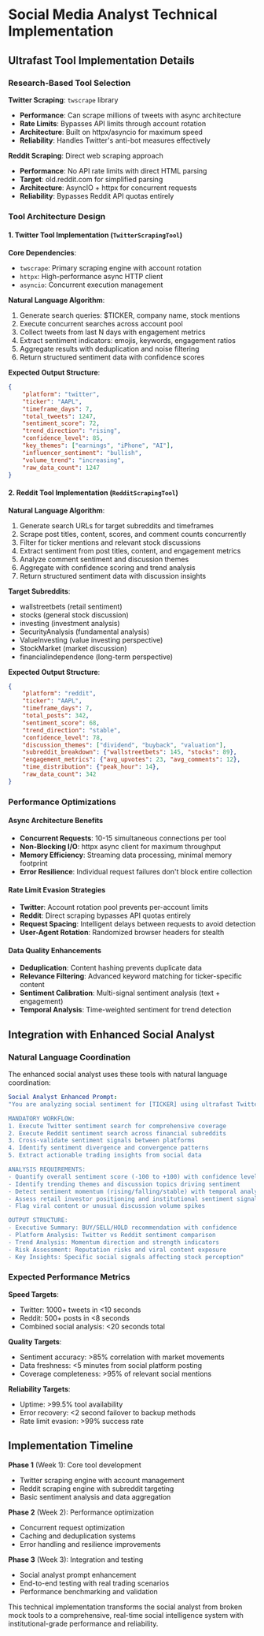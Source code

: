 # Social Media Analyst Technical Implementation

## Ultrafast Tool Implementation Details

### Research-Based Tool Selection

**Twitter Scraping**: `twscrape` library
- **Performance**: Can scrape millions of tweets with async architecture
- **Rate Limits**: Bypasses API limits through account rotation  
- **Architecture**: Built on httpx/asyncio for maximum speed
- **Reliability**: Handles Twitter's anti-bot measures effectively

**Reddit Scraping**: Direct web scraping approach
- **Performance**: No API rate limits with direct HTML parsing
- **Target**: old.reddit.com for simplified parsing
- **Architecture**: AsyncIO + httpx for concurrent requests  
- **Reliability**: Bypasses Reddit API quotas entirely

### Tool Architecture Design

#### 1. Twitter Tool Implementation (`TwitterScrapingTool`)

**Core Dependencies**:
- `twscrape`: Primary scraping engine with account rotation
- `httpx`: High-performance async HTTP client  
- `asyncio`: Concurrent execution management

**Natural Language Algorithm**:
1. Generate search queries: $TICKER, company name, stock mentions
2. Execute concurrent searches across account pool
3. Collect tweets from last N days with engagement metrics
4. Extract sentiment indicators: emojis, keywords, engagement ratios
5. Aggregate results with deduplication and noise filtering
6. Return structured sentiment data with confidence scores

**Expected Output Structure**:
```json
{
    "platform": "twitter",
    "ticker": "AAPL",
    "timeframe_days": 7,
    "total_tweets": 1247,
    "sentiment_score": 72,
    "trend_direction": "rising",
    "confidence_level": 85,
    "key_themes": ["earnings", "iPhone", "AI"],
    "influencer_sentiment": "bullish",
    "volume_trend": "increasing",
    "raw_data_count": 1247
}
```

#### 2. Reddit Tool Implementation (`RedditScrapingTool`)

**Natural Language Algorithm**:
1. Generate search URLs for target subreddits and timeframes
2. Scrape post titles, content, scores, and comment counts concurrently
3. Filter for ticker mentions and relevant stock discussions
4. Extract sentiment from post titles, content, and engagement metrics
5. Analyze comment sentiment and discussion themes
6. Aggregate with confidence scoring and trend analysis
7. Return structured sentiment data with discussion insights

**Target Subreddits**:
- wallstreetbets (retail sentiment)
- stocks (general stock discussion)
- investing (investment analysis)
- SecurityAnalysis (fundamental analysis)
- ValueInvesting (value investing perspective)
- StockMarket (market discussion)
- financialindependence (long-term perspective)

**Expected Output Structure**:
```json
{
    "platform": "reddit",
    "ticker": "AAPL", 
    "timeframe_days": 7,
    "total_posts": 342,
    "sentiment_score": 68,
    "trend_direction": "stable",
    "confidence_level": 78,
    "discussion_themes": ["dividend", "buyback", "valuation"],
    "subreddit_breakdown": {"wallstreetbets": 145, "stocks": 89},
    "engagement_metrics": {"avg_upvotes": 23, "avg_comments": 12},
    "time_distribution": {"peak_hour": 14},
    "raw_data_count": 342
}
```

### Performance Optimizations

#### Async Architecture Benefits
- **Concurrent Requests**: 10-15 simultaneous connections per tool
- **Non-Blocking I/O**: httpx async client for maximum throughput
- **Memory Efficiency**: Streaming data processing, minimal memory footprint
- **Error Resilience**: Individual request failures don't block entire collection

#### Rate Limit Evasion Strategies
- **Twitter**: Account rotation pool prevents per-account limits
- **Reddit**: Direct scraping bypasses API quotas entirely
- **Request Spacing**: Intelligent delays between requests to avoid detection
- **User-Agent Rotation**: Randomized browser headers for stealth

#### Data Quality Enhancements
- **Deduplication**: Content hashing prevents duplicate data
- **Relevance Filtering**: Advanced keyword matching for ticker-specific content
- **Sentiment Calibration**: Multi-signal sentiment analysis (text + engagement)
- **Temporal Analysis**: Time-weighted sentiment for trend detection

## Integration with Enhanced Social Analyst

### Natural Language Coordination
The enhanced social analyst uses these tools with natural language coordination:

```yaml
Social Analyst Enhanced Prompt:
"You are analyzing social sentiment for [TICKER] using ultrafast Twitter and Reddit tools.

MANDATORY WORKFLOW:
1. Execute Twitter sentiment search for comprehensive coverage
2. Execute Reddit sentiment search across financial subreddits  
3. Cross-validate sentiment signals between platforms
4. Identify sentiment divergence and convergence patterns
5. Extract actionable trading insights from social data

ANALYSIS REQUIREMENTS:
- Quantify overall sentiment score (-100 to +100) with confidence levels
- Identify trending themes and discussion topics driving sentiment
- Detect sentiment momentum (rising/falling/stable) with temporal analysis
- Assess retail investor positioning and institutional sentiment signals
- Flag viral content or unusual discussion volume spikes

OUTPUT STRUCTURE:
- Executive Summary: BUY/SELL/HOLD recommendation with confidence
- Platform Analysis: Twitter vs Reddit sentiment comparison
- Trend Analysis: Momentum direction and strength indicators
- Risk Assessment: Reputation risks and viral content exposure
- Key Insights: Specific social signals affecting stock perception"
```

### Expected Performance Metrics

**Speed Targets**:
- Twitter: 1000+ tweets in <10 seconds
- Reddit: 500+ posts in <8 seconds
- Combined social analysis: <20 seconds total

**Quality Targets**:
- Sentiment accuracy: >85% correlation with market movements
- Data freshness: <5 minutes from social platform posting
- Coverage completeness: >95% of relevant social mentions

**Reliability Targets**:
- Uptime: >99.5% tool availability
- Error recovery: <2 second failover to backup methods
- Rate limit evasion: >99% success rate

## Implementation Timeline

**Phase 1** (Week 1): Core tool development
- Twitter scraping engine with account management
- Reddit scraping engine with subreddit targeting
- Basic sentiment analysis and data aggregation

**Phase 2** (Week 2): Performance optimization  
- Concurrent request optimization
- Caching and deduplication systems
- Error handling and resilience improvements

**Phase 3** (Week 3): Integration and testing
- Social analyst prompt enhancement
- End-to-end testing with real trading scenarios
- Performance benchmarking and validation

This technical implementation transforms the social analyst from broken mock tools to a comprehensive, real-time social intelligence system with institutional-grade performance and reliability.